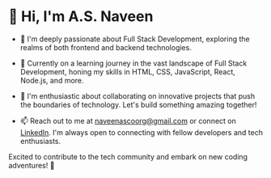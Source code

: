 # 👋 Hi, I'm A.S. Naveen

- 👀 I'm deeply passionate about Full Stack Development, exploring the realms of both frontend and backend technologies.

- 🌱 Currently on a learning journey in the vast landscape of Full Stack Development, honing my skills in HTML, CSS, JavaScript, React, Node.js, and more.

- 💞️ I'm enthusiastic about collaborating on innovative projects that push the boundaries of technology. Let's build something amazing together!

- 📫 Reach out to me at naveenascoorg@gmail.com or connect on [LinkedIn](https://www.linkedin.com/in/A-S-Naveen). I'm always open to connecting with fellow developers and tech enthusiasts.

Excited to contribute to the tech community and embark on new coding adventures! 🚀
